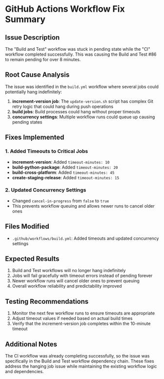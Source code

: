 # GitHub Actions Workflow Fix Summary

## Issue Description
The "Build and Test" workflow was stuck in pending state while the "CI" workflow completed successfully. This was causing the Build and Test #86 to remain pending for over 8 minutes.

## Root Cause Analysis
The issue was identified in the `build.yml` workflow where several jobs could potentially hang indefinitely:

1. **increment-version job**: The `update-version.sh` script has complex Git retry logic that could hang during push operations
2. **build jobs**: Build processes could hang without proper timeouts
3. **concurrency settings**: Multiple workflow runs could queue up causing pending states

## Fixes Implemented

### 1. Added Timeouts to Critical Jobs
- **increment-version**: Added `timeout-minutes: 10`
- **build-python-package**: Added `timeout-minutes: 20`
- **build-cross-platform**: Added `timeout-minutes: 45`
- **create-staging-release**: Added `timeout-minutes: 15`

### 2. Updated Concurrency Settings
- Changed `cancel-in-progress` from `false` to `true`
- This prevents workflow queuing and allows newer runs to cancel older ones

## Files Modified
- `.github/workflows/build.yml`: Added timeouts and updated concurrency settings

## Expected Results
1. Build and Test workflows will no longer hang indefinitely
2. Jobs will fail gracefully with timeout errors instead of pending forever
3. Newer workflow runs will cancel older ones to prevent queuing
4. Overall workflow reliability and predictability improved

## Testing Recommendations
1. Monitor the next few workflow runs to ensure timeouts are appropriate
2. Adjust timeout values if needed based on actual build times
3. Verify that the increment-version job completes within the 10-minute timeout

## Additional Notes
The CI workflow was already completing successfully, so the issue was specifically in the Build and Test workflow dependency chain. These fixes address the hanging job issue while maintaining the existing workflow logic and dependencies.